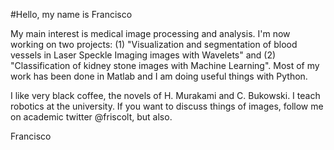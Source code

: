 #Hello, my name is Francisco

My main interest is medical image processing and analysis. I'm now working on two projects: (1) "Visualization and segmentation of blood vessels in Laser Speckle Imaging images with Wavelets" and (2) "Classification of kidney stone images with Machine Learning". Most of my work has been done in Matlab and I am doing useful things with Python. 

I like very black coffee, the novels of H. Murakami and C. Bukowski. I teach robotics at the university. If you want to discuss things of images, follow me on academic twitter @friscolt, but also. 

Francisco 

